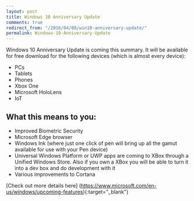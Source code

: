 ```yaml
---
layout: post
title: Windows 10 Anniversary Update
comments: true
redirect_from: "/2016/04/08/win10-anniversary-update/"
permalink: Windows-10-Anniversary-Update
---
```


Windows 10 Anniversary Update is coming this summary. It will be available for free download for the following devices (which is almost every device):
* PCs
* Tablets
* Phones
* Xbox One
* Microsoft HoloLens
* IoT

## What this means to you:
* Improved Biometric Security
* Microsoft Edge browser
* Windows Ink (where just one click of pen will bring up all the gamut available for use with your Pen device)
* Universal Windows Platform or UWP apps are coming to XBox through a Unified Windows Store. Also if you own a XBox you will be able to turn it into a dev box and do development with it
* Various improvements to Cortana

[Check out more details here] (https://www.microsoft.com/en-us/windows/upcoming-features){:target="_blank"}
